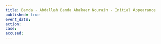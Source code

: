 ```yaml
---
title: Banda - Abdallah Banda Abakaer Nourain - Initial Appearance
published: true
event_date:
action:
case:
accused:
---
```

